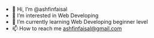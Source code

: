 - 👋 Hi, I’m @ashfinfaisal
- 👀 I’m interested in Web Developing
- 🌱 I’m currently learning Web Developing beginner level
- 📫 How to reach me ashfinfaisal@gmail.com

<!---
ashfinfaisal/ashfinfaisal is a ✨ special ✨ repository because its `README.md` (this file) appears on your GitHub profile.
You can click the Preview link to take a look at your changes.
--->
